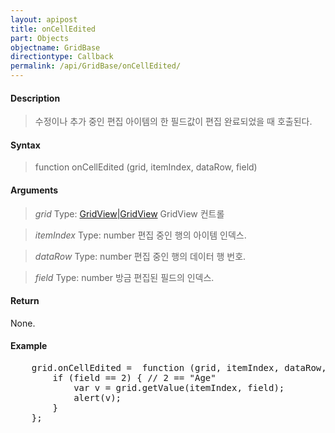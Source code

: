 ```yaml
---
layout: apipost
title: onCellEdited
part: Objects
objectname: GridBase
directiontype: Callback
permalink: /api/GridBase/onCellEdited/
---
```



#### Description

> 수정이나 추가 중인 편집 아이템의 한 필드값이 편집 완료되었을 때 호출된다.

#### Syntax

> function onCellEdited (grid, itemIndex, dataRow, field)

#### Arguments

> *grid*
> Type: [GridView|GridView](/api/GridBase/)
> GridView 컨트롤

> *itemIndex*
> Type: number
> 편집 중인 행의 아이템 인덱스.

> *dataRow*
> Type: number
> 편집 중인 행의 데이터 행 번호.

> *field*
> Type: number
> 방금 편집된 필드의 인덱스.

#### Return

None.

#### Example

<pre class="prettyprint">
    grid.onCellEdited =  function (grid, itemIndex, dataRow, field) {
        if (field == 2) { // 2 == "Age"
            var v = grid.getValue(itemIndex, field);
            alert(v);
        }
    };
</pre>

